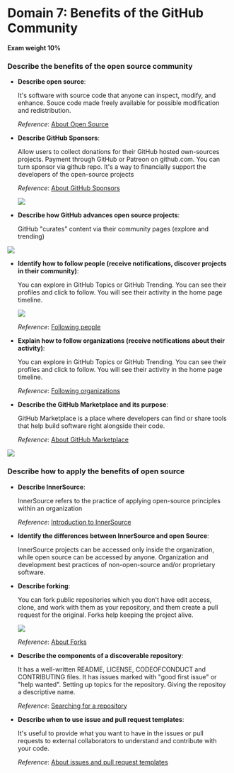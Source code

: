 # Domain 7: Benefits of the GitHub Community
**Exam weight 10%**
### Describe the benefits of the open source community
- **Describe open source**:
	
	It's software with source code that anyone can inspect, modify, and enhance. Souce code made freely available for possible modification and redistribution.

	_Reference_: [About Open Source](https://opensource.org/about)
	
- **Describe GitHub Sponsors**:
	
	Allow users to collect donations for their GitHub hosted own-sources projects. Payment through GitHub or Patreon on github.com. You can turn sponsor via github repo. It's a way to financially support the developers of the open-source projects

  _Reference_: [About GitHub Sponsors](https://docs.github.com/en/sponsors/getting-started-with-github-sponsors/about-github-sponsors)
  
  ![](https://github.com/user-attachments/assets/ff7b9b35-e53c-4301-956a-8d6f8eea5a55)
	
- **Describe how GitHub advances open source projects**:
	
	GitHub "curates" content via their community pages (explore and trending)

![](https://github.com/user-attachments/assets/a2fe3a01-5005-468e-b931-769ba11f4f68)
	
- **Identify how to follow people (receive notifications, discover projects in their community)**:
	
	You can explore in GitHub Topics or GitHub Trending. You can see their profiles and click to follow. You will see their activity in the home page timeline.

  ![](https://github.com/user-attachments/assets/5f1782fc-7279-4b22-941e-4148a62bc8dc)

	_Reference_: [Following people](https://docs.github.com/en/get-started/exploring-projects-on-github/following-people)
	
- **Explain how to follow organizations (receive notifications about their activity)**:
	
	You can explore in GitHub Topics or GitHub Trending. You can see their profiles and click to follow. You will see their activity in the home page timeline.

	_Reference_: [Following organizations](https://docs.github.com/en/get-started/exploring-projects-on-github/following-organizations)
	
- **Describe the GitHub Marketplace and its purpose**:
	
	GitHub Marketplace is a place where developers can find or share tools that help build software right alongside their code.

	_Reference_: [About GitHub Marketplace](https://docs.github.com/en/apps/github-marketplace/github-marketplace-overview/about-github-marketplace-for-apps)

![](https://github.com/user-attachments/assets/438260c9-1d61-4320-b488-a23b791e1e39)

### Describe how to apply the benefits of open source
- **Describe InnerSource**:
	
	InnerSource refers to the practice of applying open-source principles within an organization

	_Reference_: [Introduction to InnerSource](https://github.com/resources/articles/software-development/innersource)
	
- **Identify the differences between InnerSource and open Source**:
	
	InnerSource projects can be accessed only inside the organization, while open source can be accessed by anyone. Organization and development best practices of non-open-source and/or proprietary software.
	
- **Describe forking**:
	
	You can fork public repositories which you don't have edit access, clone, and work with them as your repository, and them create a pull request for the original. Forks help keeping the project alive.

  ![](https://github.com/user-attachments/assets/f643cdba-b615-4746-9973-fa6469e6a8fd)

	_Reference_: [About Forks](https://docs.github.com/en/pull-requests/collaborating-with-pull-requests/working-with-forks/about-forks)
	
- **Describe the components of a discoverable repository**:
	
	It has a well-written README, LICENSE, CODEOFCONDUCT and CONTRIBUTING files. It has issues marked with "good first issue" or "help wanted". Setting up topics for the repository. Giving the repositoy a descriptive name.

	_Reference_: [Searching for a repository](https://docs.github.com/en/search-github/searching-on-github/searching-for-repositories)
	
- **Describe when to use issue and pull request templates**:
	
	It's useful to provide what you want to have in the issues or pull requests to external collaborators to understand and contribute with your code.

	_Reference_: [About issues and pull request templates](https://docs.github.com/en/communities/using-templates-to-encourage-useful-issues-and-pull-requests/about-issue-and-pull-request-templates)
